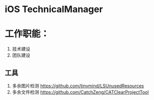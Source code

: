 # iOS TechnicalManager

# 工作职能：

1. 技术建设
2. 团队建设

## 工具

1. 多余图片检测 https://github.com/tinymind/LSUnusedResources
2. 多余文件检测 https://github.com/CatchZeng/CATClearProjectTool
